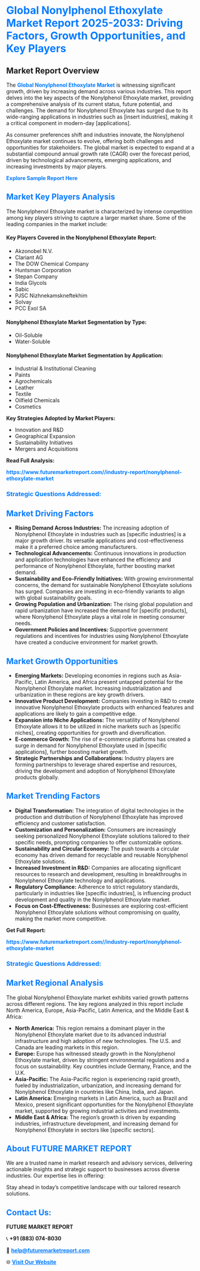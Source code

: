 <h1 style="color: #007BFF;">Global Nonylphenol Ethoxylate Market Report 2025-2033: Driving Factors, Growth Opportunities, and Key Players</h1>

<section id="overview">
<h2>Market Report Overview</h2>
<p>The <a href="https://www.futuremarketreport.com//industry-report/nonylphenol-ethoxylate-market" style="color: #007BFF; text-decoration: none;"><strong>Global Nonylphenol Ethoxylate Market</strong></a> is witnessing significant growth, driven by increasing demand across various industries. This report delves into the key aspects of the Nonylphenol Ethoxylate market, providing a comprehensive analysis of its current status, future potential, and challenges. The demand for Nonylphenol Ethoxylate has surged due to its wide-ranging applications in industries such as [insert industries], making it a critical component in modern-day [applications].</p>
<p>As consumer preferences shift and industries innovate, the Nonylphenol Ethoxylate market continues to evolve, offering both challenges and opportunities for stakeholders. The global market is expected to expand at a substantial compound annual growth rate (CAGR) over the forecast period, driven by technological advancements, emerging applications, and increasing investments by major players.</p>
</section>

<section id="overview">
<p><a href="https://www.futuremarketreport.com//request-sample/reportId=52960" style="color: #007BFF; text-decoration: none;"><strong>Explore Sample Report Here</strong></a></p>
</section>

<section id="key-players">
<h2 style="color: #007BFF;">Market Key Players Analysis</h2>
<p>The Nonylphenol Ethoxylate market is characterized by intense competition among key players striving to capture a larger market share. Some of the leading companies in the market include:</p>
<h4>Key Players Covered in the Nonylphenol Ethoxylate Report:</h4>
<ul><li>Akzonobel N.V.</li><li>Clariant AG</li><li>The DOW Chemical Company</li><li>Huntsman Corporation</li><li>Stepan Company</li><li>India Glycols</li><li>Sabic</li><li>PJSC Nizhnekamskneftekhim</li><li>Solvay</li><li>PCC Exol SA</li></ul>
<h4>Nonylphenol Ethoxylate Market Segmentation by Type:</h4>
<ul><li>Oil-Soluble</li><li>Water-Soluble</li></ul>

<h4>Nonylphenol Ethoxylate Market Segmentation by Application:</h4>
<ul><li>Industrial &amp; Institutional Cleaning</li><li>Paints</li><li>Agrochemicals</li><li>Leather</li><li>Textile</li><li>Oilfield Chemicals</li><li>Cosmetics</li></ul>
<p><strong>Key Strategies Adopted by Market Players:</strong></p>
<ul>
<li>Innovation and R&D</li>
<li>Geographical Expansion</li>
<li>Sustainability Initiatives</li>
<li>Mergers and Acquisitions</li>
</ul>
</section>

<section>
<p><strong>Read Full Analysis: </strong></p><a href="https://www.futuremarketreport.com//industry-report/nonylphenol-ethoxylate-market" style="color: #007BFF; text-decoration: none;"><strong>https://www.futuremarketreport.com//industry-report/nonylphenol-ethoxylate-market</strong></a>
<h3 style="color: #007BFF;">Strategic Questions Addressed:</h3>
</section>

<section id="driving-factors">
<h2 style="color: #007BFF;">Market Driving Factors</h2>
<ul>
<li><strong>Rising Demand Across Industries:</strong> The increasing adoption of Nonylphenol Ethoxylate in industries such as [specific industries] is a major growth driver. Its versatile applications and cost-effectiveness make it a preferred choice among manufacturers.</li>
<li><strong>Technological Advancements:</strong> Continuous innovations in production and application technologies have enhanced the efficiency and performance of Nonylphenol Ethoxylate, further boosting market demand.</li>
<li><strong>Sustainability and Eco-Friendly Initiatives:</strong> With growing environmental concerns, the demand for sustainable Nonylphenol Ethoxylate solutions has surged. Companies are investing in eco-friendly variants to align with global sustainability goals.</li>
<li><strong>Growing Population and Urbanization:</strong> The rising global population and rapid urbanization have increased the demand for [specific products], where Nonylphenol Ethoxylate plays a vital role in meeting consumer needs.</li>
<li><strong>Government Policies and Incentives:</strong> Supportive government regulations and incentives for industries using Nonylphenol Ethoxylate have created a conducive environment for market growth.</li>
</ul>
</section>

<section id="growth-opportunities">
<h2 style="color: #007BFF;">Market Growth Opportunities</h2>
<ul>
<li><strong>Emerging Markets:</strong> Developing economies in regions such as Asia-Pacific, Latin America, and Africa present untapped potential for the Nonylphenol Ethoxylate market. Increasing industrialization and urbanization in these regions are key growth drivers.</li>
<li><strong>Innovative Product Development:</strong> Companies investing in R&D to create innovative Nonylphenol Ethoxylate products with enhanced features and applications are likely to gain a competitive edge.</li>
<li><strong>Expansion into Niche Applications:</strong> The versatility of Nonylphenol Ethoxylate allows it to be utilized in niche markets such as [specific niches], creating opportunities for growth and diversification.</li>
<li><strong>E-commerce Growth:</strong> The rise of e-commerce platforms has created a surge in demand for Nonylphenol Ethoxylate used in [specific applications], further boosting market growth.</li>
<li><strong>Strategic Partnerships and Collaborations:</strong> Industry players are forming partnerships to leverage shared expertise and resources, driving the development and adoption of Nonylphenol Ethoxylate products globally.</li>
</ul>
</section>

<section id="trending-factors">
<h2 style="color: #007BFF;">Market Trending Factors</h2>
<ul>
<li><strong>Digital Transformation:</strong> The integration of digital technologies in the production and distribution of Nonylphenol Ethoxylate has improved efficiency and customer satisfaction.</li>
<li><strong>Customization and Personalization:</strong> Consumers are increasingly seeking personalized Nonylphenol Ethoxylate solutions tailored to their specific needs, prompting companies to offer customizable options.</li>
<li><strong>Sustainability and Circular Economy:</strong> The push towards a circular economy has driven demand for recyclable and reusable Nonylphenol Ethoxylate solutions.</li>
<li><strong>Increased Investment in R&D:</strong> Companies are allocating significant resources to research and development, resulting in breakthroughs in Nonylphenol Ethoxylate technology and applications.</li>
<li><strong>Regulatory Compliance:</strong> Adherence to strict regulatory standards, particularly in industries like [specific industries], is influencing product development and quality in the Nonylphenol Ethoxylate market.</li>
<li><strong>Focus on Cost-Effectiveness:</strong> Businesses are exploring cost-efficient Nonylphenol Ethoxylate solutions without compromising on quality, making the market more competitive.</li>
</ul>
</section>

<section>
<p><strong>Get Full Report: </strong></p><a href="https://www.futuremarketreport.com//industry-report/nonylphenol-ethoxylate-market" style="color: #007BFF; text-decoration: none;"><strong>https://www.futuremarketreport.com//industry-report/nonylphenol-ethoxylate-market</strong></a>
<h3 style="color: #007BFF;">Strategic Questions Addressed:</h3>
</section>


<section id="regional-analysis">
<h2 style="color: #007BFF;">Market Regional Analysis</h2>
<p>The global Nonylphenol Ethoxylate market exhibits varied growth patterns across different regions. The key regions analyzed in this report include North America, Europe, Asia-Pacific, Latin America, and the Middle East & Africa:</p>
<ul>
<li><strong>North America:</strong> This region remains a dominant player in the Nonylphenol Ethoxylate market due to its advanced industrial infrastructure and high adoption of new technologies. The U.S. and Canada are leading markets in this region.</li>
<li><strong>Europe:</strong> Europe has witnessed steady growth in the Nonylphenol Ethoxylate market, driven by stringent environmental regulations and a focus on sustainability. Key countries include Germany, France, and the U.K.</li>
<li><strong>Asia-Pacific:</strong> The Asia-Pacific region is experiencing rapid growth, fueled by industrialization, urbanization, and increasing demand for Nonylphenol Ethoxylate in countries like China, India, and Japan.</li>
<li><strong>Latin America:</strong> Emerging markets in Latin America, such as Brazil and Mexico, present significant opportunities for the Nonylphenol Ethoxylate market, supported by growing industrial activities and investments.</li>
<li><strong>Middle East & Africa:</strong> The region’s growth is driven by expanding industries, infrastructure development, and increasing demand for Nonylphenol Ethoxylate in sectors like [specific sectors].</li>
</ul>
</section>

<footer>
<h2 style="color: #007BFF;">About FUTURE MARKET REPORT</h2>
<p>We are a trusted name in market research and advisory services, delivering actionable insights and strategic support to businesses across diverse industries. Our expertise lies in offering:</p>

<p>Stay ahead in today’s competitive landscape with our tailored research solutions.</p>

<h2 style="color: #007BFF;">Contact Us:</h2>
<p><strong>FUTURE MARKET REPORT</strong></p>
<p>📞 <strong>+91 (883) 074-8030</strong></p>
<p>📧 <strong><a href="mailto:help@futuremarketreport.com" style="color: #007BFF;">help@futuremarketreport.com</a></strong></p>
<p>🌐 <strong><a href="https://www.futuremarketreport.com/" style="color: #007BFF;">Visit Our Website</a></strong></p>
</footer>